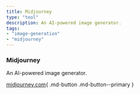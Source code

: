 ```yaml
---
title: Midjourney
type: "tool"
description: An AI-powered image generator.
tags:
- "image-generation"
- "midjourney"
---
```


### Midjourney

An AI-powered image generator.

[midjourney.com](https://www.midjourney.com/){ .md-button .md-button--primary } 
